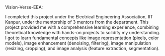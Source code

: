 Vision-Verse-EEA:

I completed this project under the Electrical Engineering Association, IIT Kanpur, under the mentorship of 3 mentors from the department.
This project provided me with a comprehensive learning experience, combining theoretical knowledge with hands-on projects to solidify my understanding. 
I got to learn fundamental concepts like image representation (pixels, color models), image enhancement (denoising, filtering), image manipulation (resizing, cropping), and image analysis (feature extraction, segmentation).

